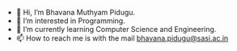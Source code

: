 - 👋 Hi, I’m Bhavana Muthyam Pidugu.
- 👀 I’m interested in Programming.
- 🌱 I’m currently learning Computer Science and Engineering.
- 📫 How to reach me is with the mail bhavana.pidugu@sasi.ac.in

<!---
BhavanaMuthyamPidugu/BhavanaMuthyamPidugu is a ✨ special ✨ repository because its `README.md` (this file) appears on your GitHub profile.
You can click the Preview link to take a look at your changes.
--->
